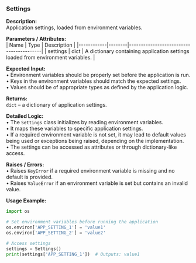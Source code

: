### Settings

**Description:**  
Application settings, loaded from environment variables.

**Parameters / Attributes:**  
| Name       | Type   | Description                             |
|------------|--------|-----------------------------------------|
| settings   | dict   | A dictionary containing application settings loaded from environment variables. |

**Expected Input:**  
• Environment variables should be properly set before the application is run.  
• Keys in the environment variables should match the expected settings.  
• Values should be of appropriate types as defined by the application logic.

**Returns:**  
`dict` – a dictionary of application settings.

**Detailed Logic:**  
• The `Settings` class initializes by reading environment variables.  
• It maps these variables to specific application settings.  
• If a required environment variable is not set, it may lead to default values being used or exceptions being raised, depending on the implementation.  
• The settings can be accessed as attributes or through dictionary-like access.

**Raises / Errors:**  
• Raises `KeyError` if a required environment variable is missing and no default is provided.  
• Raises `ValueError` if an environment variable is set but contains an invalid value.

**Usage Example:**  
```python
import os

# Set environment variables before running the application
os.environ['APP_SETTING_1'] = 'value1'
os.environ['APP_SETTING_2'] = 'value2'

# Access settings
settings = Settings()
print(settings['APP_SETTING_1'])  # Outputs: value1
```
